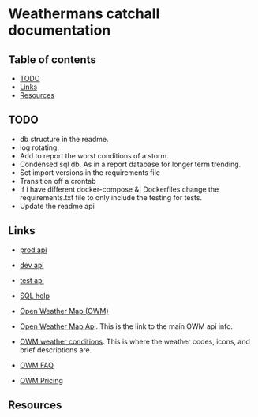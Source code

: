 # Weathermans catchall documentation

## Table of contents

- [TODO](#todo)
- [Links](#links)
- [Resources](#resources)

## TODO

- db structure in the readme. 
- log rotating.
- Add to report the worst conditions of a storm. 
- Condensed sql db. As in a report database for longer term trending. 
- Set import versions in the requirements file
- Transition off a crontab
- If i have different docker-compose &| Dockerfiles change the requirements.txt file to only include the testing for tests.
- Update the readme api

## Links

- [prod api](http://0.0.0.0:8000/state)
- [dev api](http://0.0.0.0:8010/state)
- [test api](http://0.0.0.0:8020/state)


- [SQL help](https://www.sqlite.org/lang_expr.html#cosub)
- [Open Weather Map (OWM)](https://openweathermap.org)
- [Open Weather Map Api](https://openweathermap.org/current#format). 
  This is the link to the main OWM api info. 
- [OWM weather conditions](https://openweathermap.org/weather-conditions). 
  This is where the weather codes, icons, and brief descriptions are. 
- [OWM FAQ](https://openweathermap.org/faq)
- [OWM Pricing](https://openweathermap.org/price)

## Resources


